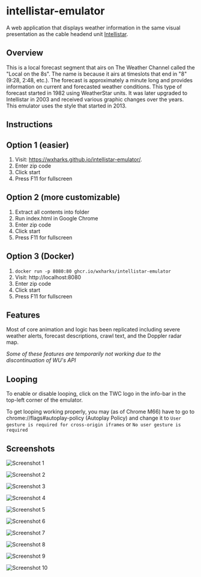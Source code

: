# intellistar-emulator
A web application that displays weather information in the same visual presentation as the cable headend unit [Intellistar](https://en.wikipedia.org/wiki/IntelliStar).

## Overview
This is a local forecast segment that airs on The Weather Channel called the "Local on the 8s". The name is because it airs at timeslots that end in "8" (9:28, 2:48, etc.). The forecast is approximately a minute long and provides information on current and forecasted weather conditions. This type of forecast started in 1982 using WeatherStar units. It was later upgraded to Intellistar in 2003 and received various graphic changes over the years. This emulator uses the style that started in 2013.

## Instructions
## Option 1 (easier)
1. Visit: <https://wxharks.github.io/intellistar-emulator/>.
2. Enter zip code
3. Click start
4. Press F11 for fullscreen

## Option 2 (more customizable)
1. Extract all contents into folder
2. Run index.html in Google Chrome
3. Enter zip code
4. Click start
5. Press F11 for fullscreen

## Option 3 (Docker)
1. `docker run -p 8080:80 ghcr.io/wxharks/intellistar-emulator`
2. Visit: http://localhost:8080
3. Enter zip code
4. Click start
5. Press F11 for fullscreen

## Features
Most of core animation and logic has been replicated including severe weather alerts, forecast descriptions, crawl text, and the Doppler radar map.

*Some of these features are temporarily not working due to the discontinuation of WU's API*

## Looping
To enable or disable looping, click on the TWC logo in the info-bar in the top-left corner of the emulator.

To get looping working properly, you may (as of Chrome M66) have to go to chrome://flags#autoplay-policy (Autoplay Policy) and change it to `User gesture is required for cross-origin iframes` or `No user gesture is required`  

## Screenshots
![Screenshot 1](/screenshots/1.png)

![Screenshot 2](/screenshots/2.png)

![Screenshot 3](/screenshots/3.png)

![Screenshot 4](/screenshots/4.png)

![Screenshot 5](/screenshots/5.png)

![Screenshot 6](/screenshots/6.png)

![Screenshot 7](/screenshots/7.png)

![Screenshot 8](/screenshots/8.png)

![Screenshot 9](/screenshots/9.png)

![Screenshot 10](/screenshots/10.png)

